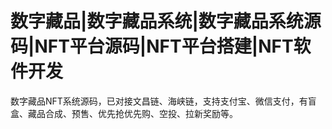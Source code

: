 # 数字藏品|数字藏品系统|数字藏品系统源码|NFT平台源码|NFT平台搭建|NFT软件开发
数字藏品NFT系统源码，已对接文昌链、海峡链，支持支付宝、微信支付，有盲盒、藏品合成、预售、优先抢优先购、空投、拉新奖励等。
